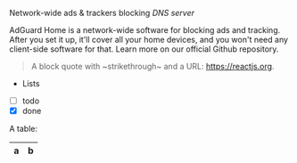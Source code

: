 Network-wide ads & trackers blocking *DNS server*

AdGuard Home is a network-wide software for blocking ads and tracking. After you set it up, it'll cover all your home devices, and you won't need any client-side software for that. Learn more on our official Github repository.

> A block quote with ~strikethrough~ and a URL: https://reactjs.org.

* Lists
* [ ] todo
* [x] done

A table:

| a | b |
| - | - |